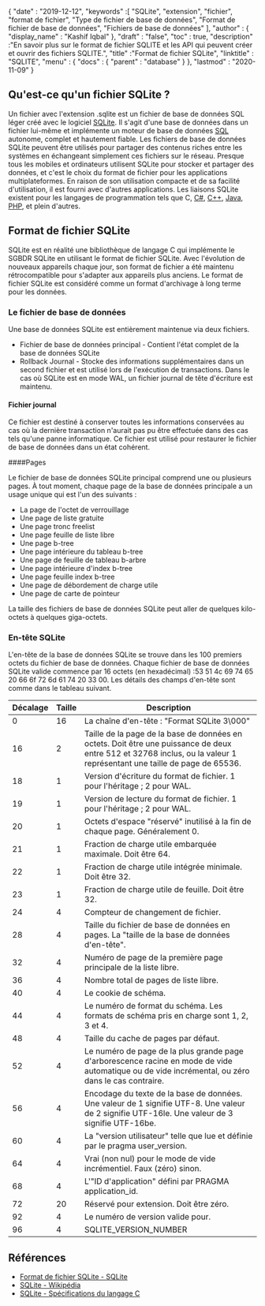 {
  "date" : "2019-12-12",
  "keywords" :[ "SQLite", "extension", "fichier", "format de fichier", "Type de fichier de base de données", "Format de fichier de base de données", "Fichiers de base de données" ],
  "author" : {
    "display_name" : "Kashif Iqbal"
},
  "draft" : "false",
  "toc" : true,
  "description" :"En savoir plus sur le format de fichier SQLITE et les API qui peuvent créer et ouvrir des fichiers SQLITE.",
  "title" :"Format de fichier SQLite",
  "linktitle" : "SQLITE",
  "menu" : {
    "docs" : {
      "parent" : "database"
}
},
  "lastmod" : "2020-11-09"
}

## Qu'est-ce qu'un fichier SQLite ?

Un fichier avec l'extension .sqlite est un fichier de base de données SQL léger créé avec le logiciel [SQLite](https://www.sqlite.org/index.html). Il s'agit d'une base de données dans un fichier lui-même et implémente un moteur de base de données [SQL](/fr/database/sql/) autonome, complet et hautement fiable. Les fichiers de base de données SQLite peuvent être utilisés pour partager des contenus riches entre les systèmes en échangeant simplement ces fichiers sur le réseau. Presque tous les mobiles et ordinateurs utilisent SQLite pour stocker et partager des données, et c'est le choix du format de fichier pour les applications multiplateformes. En raison de son utilisation compacte et de sa facilité d'utilisation, il est fourni avec d'autres applications. Les liaisons SQLite existent pour les langages de programmation tels que C, [C#](/fr/programming/cs/), [C++](/fr/programming/cpp/), [Java](/fr/programming/java/), [PHP](/fr/programming/php/), et plein d'autres.

## Format de fichier SQLite

SQLite est en réalité une bibliothèque de langage C qui implémente le SGBDR SQLite en utilisant le format de fichier SQLite. Avec l'évolution de nouveaux appareils chaque jour, son format de fichier a été maintenu rétrocompatible pour s'adapter aux appareils plus anciens. Le format de fichier SQLite est considéré comme un format d'archivage à long terme pour les données.

### Le fichier de base de données

Une base de données SQLite est entièrement maintenue via deux fichiers.
* Fichier de base de données principal - Contient l'état complet de la base de données SQLite
* Rollback Journal - Stocke des informations supplémentaires dans un second fichier et est utilisé lors de l'exécution de transactions. Dans le cas où SQLite est en mode WAL, un fichier journal de tête d'écriture est maintenu.

#### Fichier journal

Ce fichier est destiné à conserver toutes les informations conservées au cas où la dernière transaction n'aurait pas pu être effectuée dans des cas tels qu'une panne informatique. Ce fichier est utilisé pour restaurer le fichier de base de données dans un état cohérent.

####Pages

Le fichier de base de données SQLite principal comprend une ou plusieurs pages. À tout moment, chaque page de la base de données principale a un usage unique qui est l'un des suivants :

* La page de l'octet de verrouillage
* Une page de liste gratuite
* Une page tronc freelist
* Une page feuille de liste libre
* Une page b-tree
* Une page intérieure du tableau b-tree
* Une page de feuille de tableau b-arbre
* Une page intérieure d'index b-tree
* Une page feuille index b-tree
* Une page de débordement de charge utile
* Une page de carte de pointeur

La taille des fichiers de base de données SQLite peut aller de quelques kilo-octets à quelques giga-octets.

### En-tête SQLite

L'en-tête de la base de données SQLite se trouve dans les 100 premiers octets du fichier de base de données. Chaque fichier de base de données SQLite valide commence par 16 octets (en hexadécimal) :53 51 4c 69 74 65 20 66 6f 72 6d 61 74 20 33 00. Les détails des champs d'en-tête sont comme dans le tableau suivant.

|Décalage|Taille|Description|
---|---|---|
|0|16|La chaîne d'en-tête : "Format SQLite 3\000"|
|16|2|Taille de la page de la base de données en octets. Doit être une puissance de deux entre 512 et 32768 inclus, ou la valeur 1 représentant une taille de page de 65536.|
|18|1|Version d'écriture du format de fichier. 1 pour l'héritage ; 2 pour WAL.|
|19|1|Version de lecture du format de fichier. 1 pour l'héritage ; 2 pour WAL.|
|20|1|Octets d'espace "réservé" inutilisé à la fin de chaque page. Généralement 0.|
|21|1|Fraction de charge utile embarquée maximale. Doit être 64.|
|22|1|Fraction de charge utile intégrée minimale. Doit être 32.|
|23|1|Fraction de charge utile de feuille. Doit être 32.|
|24|4|Compteur de changement de fichier.|
|28|4|Taille du fichier de base de données en pages. La "taille de la base de données d'en-tête".|
|32|4|Numéro de page de la première page principale de la liste libre.|
|36|4|Nombre total de pages de liste libre.|
|40|4|Le cookie de schéma.|
|44|4|Le numéro de format du schéma. Les formats de schéma pris en charge sont 1, 2, 3 et 4.|
|48|4|Taille du cache de pages par défaut.|
|52|4|Le numéro de page de la plus grande page d'arborescence racine en mode de vide automatique ou de vide incrémental, ou zéro dans le cas contraire.|
|56|4|Encodage du texte de la base de données. Une valeur de 1 signifie UTF-8. Une valeur de 2 signifie UTF-16le. Une valeur de 3 signifie UTF-16be.|
|60|4|La "version utilisateur" telle que lue et définie par le pragma user_version.|
|64|4|Vrai (non nul) pour le mode de vide incrémentiel. Faux (zéro) sinon.|
|68|4|L'"ID d'application" défini par PRAGMA application_id.|
|72|20|Réservé pour extension. Doit être zéro.|
|92|4|Le numéro de version valide pour.|
|96|4|SQLITE_VERSION_NUMBER|

## Références ##

* [Format de fichier SQLite - SQLite](https://www.sqlite.org/fileformat2.html)
* [SQLite - Wikipédia](https://en.wikipedia.org/wiki/SQLite)
* [SQLite - Spécifications du langage C](https://www.sqlite.org/c3ref/intro.html)

